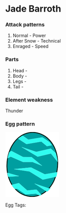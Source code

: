 # Jade Barroth

### Attack patterns
1. Normal - Power
2. After Snow - Technical
3. Enraged - Speed

### Parts
1. Head - 
2. Body - 
3. Legs - 
4. Tail - 

### Element weakness
Thunder 

### Egg pattern
![image info](../assets/jade_barroth.png)

Egg Tags: 